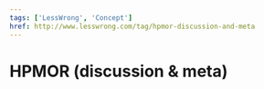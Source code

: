 ```yaml
---
tags: ['LessWrong', 'Concept']
href: http://www.lesswrong.com/tag/hpmor-discussion-and-meta
---
```


# HPMOR (discussion & meta)
